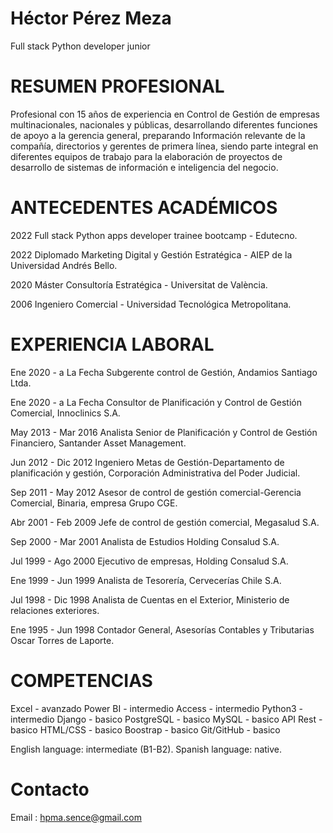 # Héctor Pérez Meza
Full stack Python developer junior

# RESUMEN PROFESIONAL
Profesional con 15 años de experiencia en Control de Gestión de empresas multinacionales, nacionales y públicas, desarrollando diferentes funciones de apoyo a la gerencia general, preparando Información relevante de la compañía, directorios y gerentes de primera línea, siendo parte integral en diferentes equipos de trabajo para la elaboración de proyectos de desarrollo de sistemas de información e inteligencia del negocio.

# ANTECEDENTES ACADÉMICOS
2022 Full stack Python apps developer trainee bootcamp - Edutecno.

2022 Diplomado Marketing Digital y Gestión Estratégica - AIEP de la Universidad Andrés Bello.

2020 Máster Consultoría Estratégica - Universitat de València.

2006 Ingeniero Comercial - Universidad Tecnológica Metropolitana.

# EXPERIENCIA LABORAL
Ene 2020 - a La Fecha Subgerente control de Gestión, Andamios Santiago Ltda.

Ene 2020 - a La Fecha Consultor de Planificación y Control de Gestión Comercial, Innoclinics S.A.

May 2013 - Mar 2016   Analista Senior de Planificación y Control de Gestión Financiero, Santander Asset Management.	

Jun 2012 - Dic 2012   Ingeniero Metas de Gestión-Departamento de planificación y gestión, Corporación Administrativa del Poder Judicial.	

Sep 2011 - May 2012   Asesor de control de gestión comercial-Gerencia Comercial, Binaria, empresa Grupo CGE.

Abr 2001 - Feb 2009   Jefe de control de gestión comercial, Megasalud S.A.	

Sep 2000 - Mar 2001   Analista de Estudios Holding Consalud S.A.	

Jul 1999 - Ago 2000   Ejecutivo de empresas, Holding Consalud S.A.

Ene 1999 - Jun 1999   Analista de Tesorería, Cervecerías Chile S.A.	

Jul 1998 - Dic 1998   Analista de Cuentas en el Exterior, Ministerio de relaciones exteriores.

Ene 1995 - Jun 1998   Contador General, Asesorías Contables y Tributarias Oscar Torres de Laporte.	

# COMPETENCIAS 
Excel      - avanzado
Power BI   - intermedio
Access     - intermedio
Python3    - intermedio
Django     - basico
PostgreSQL - basico
MySQL      - basico
API Rest   - basico
HTML/CSS   - basico
Boostrap   - basico
Git/GitHub - basico

English language: intermediate (B1-B2).
Spanish language: native.

# Contacto
Email : hpma.sence@gmail.com

